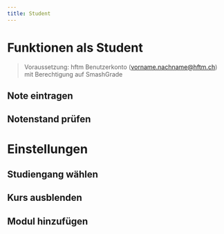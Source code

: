 ```yaml
---
title: Student
---
```

# Funktionen als Student
> Voraussetzung: hftm Benutzerkonto (vorname.nachname@hftm.ch) mit Berechtigung auf SmashGrade


## Note eintragen 

## Notenstand prüfen 


# Einstellungen 
## Studiengang wählen  

## Kurs ausblenden 

## Modul hinzufügen 



